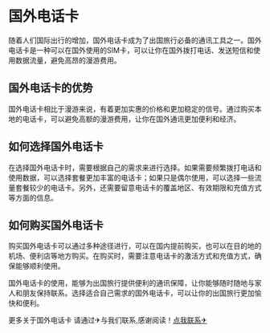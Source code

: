 # 国外电话卡

随着人们国际出行的增加，国外电话卡成为了出国旅行必备的通讯工具之一。国外电话卡是一种可以在国外使用的SIM卡，可以让你在国外拨打电话、发送短信和使用数据流量，避免高昂的漫游费用。

## 国外电话卡的优势

国外电话卡相比于漫游来说，有着更加实惠的价格和更加稳定的信号。通过购买本地的电话卡，可以避免高额的漫游费用，让你在国外通讯更加便利和经济。

## 如何选择国外电话卡

在选择国外电话卡时，需要根据自己的需求来进行选择。如果需要频繁拨打电话和使用数据，可以选择套餐更加丰富的电话卡；如果只是偶尔使用，可以选择一些流量套餐较少的电话卡。另外，还需要留意电话卡的覆盖地区、有效期限和充值方式等方面的信息。

## 如何购买国外电话卡

购买国外电话卡可以通过多种途径进行，可以在国内提前购买，也可以在目的地的机场、便利店等地方购买。在购买时，需要注意电话卡的激活方式和充值方式，确保能够顺利使用。

国外电话卡的使用，能够为出国旅行提供便利的通讯保障，让你能够随时随地与家人和朋友保持联系。选择适合自己需求的国外电话卡，可以让你的出国旅行更加愉快和便利。

更多关于国外电话卡 请通过✈与我们联系,感谢阅读！[点我联系✈](https://file.G208.com)